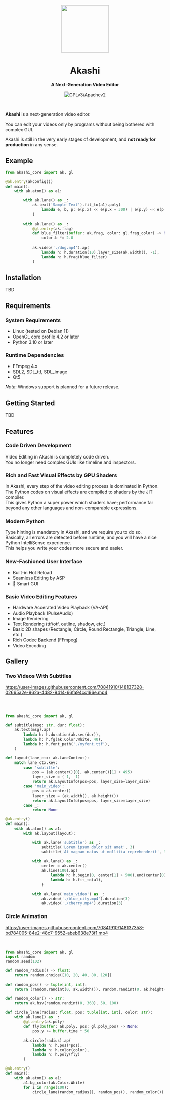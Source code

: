 <p align="center"><img width="150" src="https://user-images.githubusercontent.com/70841910/115134602-16088280-a001-11eb-991e-a091139b6a25.png" /></p>

<h1 align="center">Akashi</h1>
<p align="center">
  <strong>A Next-Generation Video Editor</strong>
</p>

<p align="center">
  <img src="https://img.shields.io/badge/license-GPLv3%2FApache%202-blue" alt="GPLv3/Apachev2" />
</p>
<br>

**Akashi** is a next-generation video editor. 

You can edit your videos only by programs without being bothered with complex GUI.

Akashi is still in the very early stages of development, and **not ready for production** in any sense.

## Example

```python
from akashi_core import ak, gl

@ak.entry(akconfig())
def main():
    with ak.atom() as a1:

        with ak.lane() as _:
            ak.text('Sample Text').fit_to(a1).poly(
                lambda e, b, p: e(p.x) << e(p.x + 300) | e(p.y) << e(p.y + 300)
            )
            
        with ak.lane() as _:
            @gl.entry(ak.frag)
            def blue_filter(buffer: ak.frag, color: gl.frag_color) -> None:
                color.b *= 2.0
                
            ak.video('./dog.mp4').ap(
                lambda h: h.duration(10).layer_size(ak.width(), -1),
                lambda h: h.frag(blue_filter)
            )
```

## Installation

TBD

## Requirements

### System Requirements

* Linux (tested on Debian 11) 
* OpenGL core profile 4.2 or later
* Python 3.10 or later

### Runtime Dependencies

* FFmpeg 4.x
* SDL2, SDL_ttf, SDL_image
* Qt5

*Note*: Windows support is planned for a future release.

## Getting Started

TBD

## Features

### Code Driven Development

Video Editing in Akashi is completely code driven.  
You no longer need complex GUIs like timeline and inspectors.

### Rich and Fast Visual Effects by GPU Shaders

In Akashi, every step of the video editing process is dominated in Python.  
The Python codes on visual effects are compiled to shaders by the JIT compiler.  
This gives Python a super power which shaders have; performance far beyond any other languages and non-comparable expressions.

### Modern Python

Type hinting is mandatory in Akashi, and we require you to do so.  
Basically, all errors are detected before runtime, and you will have a nice Python IntelliSense experience.  
This helps you write your codes more secure and easier.

### New-Fashioned User Interface

- Built-in Hot Reload
- Seamless Editing by ASP
- 🚧 Smart GUI
   
### Basic Video Editing Features

- Hardware Accerated Video Playback (VA-API)
- Audio Playback (PulseAudio)
- Image Rendering
- Text Rendering (ttf/otf, outline, shadow, etc.)
- Basic 2D shapes (Rectangle, Circle, Round Rectangle, Triangle, Line, etc.)
- Rich Codec Backend (FFmpeg)
- Video Encoding

## Gallery

### Two Videos With Subtitles

https://user-images.githubusercontent.com/70841910/148137328-02665a2e-962a-4d82-9414-66fa94cc196e.mp4

<br>

```python

from akashi_core import ak, gl

def subtitle(msg: str, dur: float):
    ak.text(msg).ap(
        lambda h: h.duration(ak.sec(dur)),
        lambda h: h.fg(ak.Color.White, 40),
        lambda h: h.font_path('./myfont.ttf'),
    )

def layout(lane_ctx: ak.LaneContext):
    match lane_ctx.key:
        case 'subtitle':
            pos = (ak.center()[0], ak.center()[1] + 495)
            layer_size = (-1, -1)
            return ak.LayoutInfo(pos=pos, layer_size=layer_size)
        case 'main_video':
            pos = ak.center()
            layer_size = (ak.width(), ak.height())
            return ak.LayoutInfo(pos=pos, layer_size=layer_size)
        case _:
            return None

@ak.entry()
def main():
    with ak.atom() as a1:
        with ak.layout(layout):

            with ak.lane('subtitle') as _:
                subtitle('Lorem ipsum dolor sit amet', 3)
                subtitle('At magnam natus ut mollitia reprehenderit', 3)

            with ak.lane() as _:
                center = ak.center()
                ak.line(100).ap(
                    lambda h: h.begin(0, center[1] + 500).end(center[0] * 2, center[1] + 500),
                    lambda h: h.fit_to(a1),
                )

            with ak.lane('main_video') as _:
                ak.video('./blue_city.mp4').duration(3)
                ak.video('./cherry.mp4').duration(3)
```

### Circle Animation

https://user-images.githubusercontent.com/70841910/148137358-bd784005-84e2-48c7-9552-abeb638e73f1.mp4

<br>

```python
from akashi_core import ak, gl
import random
random.seed(102)

def random_radius() -> float:
    return random.choice([10, 20, 40, 80, 120])

def random_pos() -> tuple[int, int]:
    return (random.randint(0, ak.width()), random.randint(0, ak.height() * 2))

def random_color() -> str:
    return ak.hsv(random.randint(0, 360), 50, 100)

def circle_lane(radius: float, pos: tuple[int, int], color: str):
    with ak.lane() as _:
        @gl.entry(ak.poly)
        def fly(buffer: ak.poly, pos: gl.poly_pos) -> None:
            pos.y += buffer.time * 50

        ak.circle(radius).ap(
            lambda h: h.pos(*pos),
            lambda h: h.color(color),
            lambda h: h.poly(fly)
        )

@ak.entry()
def main():
    with ak.atom() as a1:
        a1.bg_color(ak.Color.White)
        for i in range(100):
            circle_lane(random_radius(), random_pos(), random_color())
```
